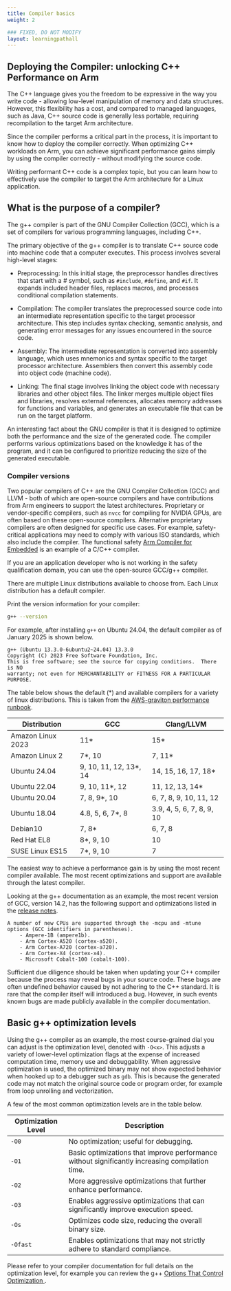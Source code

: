 ```yaml
---
title: Compiler basics
weight: 2

### FIXED, DO NOT MODIFY
layout: learningpathall
---
```


## Deploying the Compiler: unlocking C++ Performance on Arm

The C++ language gives you the freedom to be expressive in the way you write code - allowing low-level manipulation of memory and data structures. However, this flexibility has a cost, and compared to managed languages, such as Java, C++ source code is generally less portable, requiring recompilation to the target Arm architecture. 

Since the compiler performs a critical part in the process, it is important to know how to deploy the compiler correctly. When optimizing C++ workloads on Arm, you can achieve significant performance gains simply by using the compiler correctly - without modifying the source code.

Writing performant C++ code is a complex topic, but you can learn how to effectively use the compiler to target the Arm architecture for a Linux application.

## What is the purpose of a compiler?

The g++ compiler is part of the GNU Compiler Collection (GCC), which is a set of compilers for various programming languages, including C++. 

The primary objective of the g++ compiler is to translate C++ source code into machine code that a computer executes. This process involves several high-level stages:

- Preprocessing: In this initial stage, the preprocessor handles directives that start with a # symbol, such as `#include`, `#define`, and `#if`. It expands included header files, replaces macros, and processes conditional compilation statements.

- Compilation: The compiler translates the preprocessed source code into an intermediate representation specific to the target processor architecture. This step includes syntax checking, semantic analysis, and generating error messages for any issues encountered in the source code.

- Assembly: The intermediate representation is converted into assembly language, which uses mnemonics and syntax specific to the target processor architecture. Assemblers then convert this assembly code into object code (machine code).

- Linking: The final stage involves linking the object code with necessary libraries and other object files. The linker merges multiple object files and libraries, resolves external references, allocates memory addresses for functions and variables, and generates an executable file that can be run on the target platform.

An interesting fact about the GNU compiler is that it is designed to optimize both the performance and the size of the generated code. The compiler performs various optimizations based on the knowledge it has of the program, and it can be configured to prioritize reducing the size of the generated executable.  

### Compiler versions

Two popular compilers of C++ are the GNU Compiler Collection (GCC) and LLVM - both of which are open-source compilers and have contributions from Arm engineers to support the latest architectures. Proprietary or vendor-specific compilers, such as `nvcc` for compiling for NVIDIA GPUs, are often based on these open-source compilers. Alternative proprietary compilers are often designed for specific use cases. For example, safety-critical applications may need to comply with various ISO standards, which also include the compiler. The functional safety [Arm Compiler for Embedded](https://developer.arm.com/Tools%20and%20Software/Arm%20Compiler%20for%20Embedded%20FuSa) is an example of a C/C++ compiler. 

If you are an application developer who is not working in the safety qualification domain, you can use the open-source GCC/g++ compiler.

There are multiple Linux distributions available to choose from. Each Linux distribution has a default compiler. 

Print the version information for your compiler:

```bash
g++ --version
```

For example, after installing `g++` on Ubuntu 24.04, the default compiler as of January 2025 is shown below.

```output
g++ (Ubuntu 13.3.0-6ubuntu2~24.04) 13.3.0
Copyright (C) 2023 Free Software Foundation, Inc.
This is free software; see the source for copying conditions.  There is NO
warranty; not even for MERCHANTABILITY or FITNESS FOR A PARTICULAR PURPOSE.
```

The table below shows the default (*) and available compilers for a variety of linux distributions. This is taken from the [AWS-graviton performance runbook](https://github.com/aws/aws-graviton-getting-started/blob/main/c-c%2B%2B.md).


Distribution    | GCC                  | Clang/LLVM
----------------|----------------------|-------------
Amazon Linux 2023  | 11*               | 15*
Amazon Linux 2  | 7*, 10               | 7, 11*
Ubuntu 24.04    | 9, 10, 11, 12, 13*, 14 | 14, 15, 16, 17, 18*
Ubuntu 22.04    | 9, 10, 11*, 12       | 11, 12, 13, 14*
Ubuntu 20.04    | 7, 8, 9*, 10         | 6, 7, 8, 9, 10, 11, 12
Ubuntu 18.04    | 4.8, 5, 6, 7*, 8     | 3.9, 4, 5, 6, 7, 8, 9, 10
Debian10        | 7, 8*                | 6, 7, 8
Red Hat EL8     | 8*, 9, 10            | 10
SUSE Linux ES15 | 7*, 9, 10            | 7


The easiest way to achieve a performance gain is by using the most recent compiler available. The most recent optimizations and support are available through the latest compiler. 

Looking at the g++ documentation as an example, the most recent version of GCC, version 14.2, has the following support and optimizations listed in the [release notes](https://gcc.gnu.org/gcc-14/changes.html). 

```output
A number of new CPUs are supported through the -mcpu and -mtune options (GCC identifiers in parentheses).
    - Ampere-1B (ampere1b).
    - Arm Cortex-A520 (cortex-a520).
    - Arm Cortex-A720 (cortex-a720).
    - Arm Cortex-X4 (cortex-x4).
    - Microsoft Cobalt-100 (cobalt-100).
```

Sufficient due diligence should be taken when updating your C++ compiler because the process may reveal bugs in your source code. These bugs are often undefined behavior caused by not adhering to the C++ standard. It is rare that the compiler itself will introduced a bug. However, in such events known bugs are made publicly available in the compiler documentation. 

## Basic g++ optimization levels

Using the g++ compiler as an example, the most course-grained dial you can adjust is the optimization level, denoted with `-O<x>`. This adjusts a variety of lower-level optimization flags at the expense of increased computation time, memory use and debuggability. When aggressive optimization is used, the optimized binary may not show expected behavior when hooked up to a debugger such as `gdb`. This is because the generated code may not match the original source code or program order, for example from loop unrolling and vectorization. 

A few of the most common optimization levels are in the table below. 

| Optimization Level | Description                                                                                  |
|--------------------|----------------------------------------------------------------------------------------------|
| `-O0`              | No optimization; useful for debugging.                                                       |
| `-O1`              | Basic optimizations that improve performance without significantly increasing compilation time. |
| `-O2`              | More aggressive optimizations that further enhance performance.                              |
| `-O3`              | Enables aggressive optimizations that can significantly improve execution speed.             |
| `-Os`              | Optimizes code size, reducing the overall binary size.                                       |
| `-Ofast`           | Enables optimizations that may not strictly adhere to standard compliance.                   |

 Please refer to your compiler documentation for full details on the optimization level, for example you can review the g++ [Options That Control Optimization ](https://gcc.gnu.org/onlinedocs/gcc-14.2.0/gcc/Optimize-Options.html).